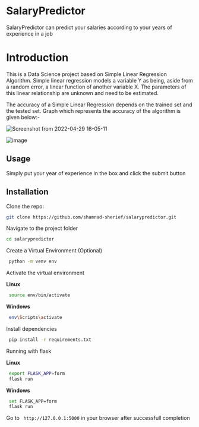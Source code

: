 
# SalaryPredictor

SalaryPredictor can predict your salaries according to your years of experience in a job

# Introduction

This is a Data Science project based on Simple Linear Regression Algorithm. Simple linear regression models a variable Y as being, aside from a random error, a linear function of another variable X. The parameters of this linear relationship are unknown and need to be estimated.


The accuracy of a Simple Linear Regression depends on the trained set and the tested set. Graph which represents the accuracy of the algorithm is given below:-

![Screenshot from 2022-04-29 16-05-11](https://user-images.githubusercontent.com/66134967/165928960-80eeefd6-e477-459b-ad40-d0388e7b79b2.png)



![image](https://user-images.githubusercontent.com/66134967/165929078-77a93c46-7f68-4ca1-8682-bac547cba2ab.png)







## Usage

Simply put your year of experience in the box and click the submit button


## Installation

Clone the repo:

```bash
git clone https://github.com/shamnad-sherief/salarypredictor.git
```
Navigate to the project folder   
```bash
cd salarypredictor
```
Create a Virtual Environment (Optional)
```bash
 python -m venv env
```
Activate the virtual environment

   **Linux**
   ```bash
    source env/bin/activate 
   ```
   **Windows**
   ```bash
    env\Scripts\activate 
   ```
Install dependencies
```bash
 pip install -r requirements.txt 
```
Running with flask

**Linux**
```bash
 export FLASK_APP=form
 flask run
```
**Windows**
```bash
 set FLASK_APP=form
 flask run
```

 Go to ```  http://127.0.0.1:5000 ``` in your browser  after successfull completion
